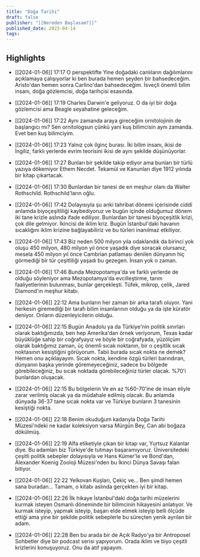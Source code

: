 ```yaml
---
title: "Doğa Tarihi"
draft: false
publisher: "[[Nereden Başlasam?]]"
published_date: 2023-04-14
tags:
---
```



## Highlights
* [[2024-01-06]] 17:17  O perspektifte Yine doğadaki canlıların dağılımlarını açıklamaya çalışıyorlar ki ben burada hemen şeyden bir bahsedeceğim. Aristo'dan hemen sonra Carlino'dan bahsedeceğim. İsveçli önemli bilim insanı, doğa gözlemcisi, doğa tarihçisi esasında.

* [[2024-01-06]] 17:19  Charles Darwin'e geliyoruz. O da iyi bir doğa gözlemcisi ama Beagle seyahatine geleceğim.

* [[2024-01-06]] 17:22  Aynı zamanda araya gireceğim ornitolojinin de başlangıcı mı? Sen ornitologsun çünkü yani kuş bilimcisin aynı zamanda. Evet ben kuş bilimciyim.

* [[2024-01-06]] 17:23  Yalnız çok ilginç burası. İki bilim insanı, ikisi de İngiliz, farklı yerlerde evrim teorisini ikisi de aynı şekilde düşünüyorlar.

* [[2024-01-06]] 17:27  Bunları bir şekilde takip ediyor ama bunları bir türlü yazıya dökemiyor Ethem Necdet. Tekamül ve Kanunları diye 1912 yılında bir kitap çıkartacak.

* [[2024-01-06]] 17:30  Bunlardan bir tanesi de en meşhur olanı da Walter Rothschild. Rothschild'ların oğlu.

* [[2024-01-06]] 17:42  Dolayısıyla şu anki tahribat dönemi içerisinde ciddi anlamda biyoçeşitliliği kaybediyoruz ve bugün içinde olduğumuz dönem iki tane krizle aslında ifade ediliyor. Bunlardan bir tanesi biyoçeşitlik krizi, çok dile gelmiyor. İkincisi de iklim kriz. Bugün İstanbul'daki havanın sıcaklığını iklim krizine bağlayabiliriz ve bu türleri inanılmaz etkiliyor.

* [[2024-01-06]] 17:43  Biz neden 500 milyon yıla odaklandık da birinci yok oluşu 450 milyon, 480 milyon yıl önce yaşadık diye soracak olursanız, mesela 450 milyon yıl önce Cambrian patlaması denilen dünyanın hiç görmediği bir tür çeşitliliği yaşadı bu gezegen. İnsan yok o zaman.

* [[2024-01-06]] 17:46  Bunda Mezopotamya'da ve farklı yerlerde de olduğu söyleniyor ama Mezopotamya'da evcilleştirme, tarım faaliyetlerinin bulunması, bunlar gerçekleşti. Tüfek, mikrop, çelik, Jared Diamond'ın meşhur kitabı.

* [[2024-01-06]] 22:12  Ama bunların her zaman bir arka tarafı oluyor. Yani herkesin giremediği bir tarafı bilim insanlarının olduğu ya da işte küratör deniyor. Onların düzenleyicilerin olduğu.

* [[2024-01-06]] 22:15  Bugün Anadolu ya da Türkiye'nin politik sınırları olarak baktığımızda, ben hep Amerika'dan örnek veriyorum, Texas kadar büyüklüğe sahip bir coğrafyayız ve böyle bir coğrafyada, yüzölçüm olarak baktığımız zaman, üç önemli sıcak noktanın, bir o çeşitlik sıcak noktasının kesiştiğini görüyorum. Tabii burada sıcak nokta ne demek? Hemen onu açıklayayım. Sıcak nokta, kendine özgü türleri barındıran, dünyanın başka yerinde göremeyeceğiniz, sadece bu bölgede görebileceğiniz, bu sıcak noktada görebileceğiniz türler olacak. %70'i bunlardan oluşacak.

* [[2024-01-06]] 22:15  Bu bölgelerin Ve en az %60-70'ine de insan eliyle zarar verilmiş olacak ya da müdahale edilmiş olacak. Bu anlamda dünyada 36-37 tane sıcak nokta var ve Türkiye bunların 3 tanesinin kesiştiği nokta.

* [[2024-01-06]] 22:18  Benim okuduğum kadarıyla Doğa Tarihi Müzesi'ndeki ne kadar koleksiyon varsa Mürgün Bey, Can abi boğaza dökülmüş.

* [[2024-01-06]] 22:19  Alfa etiketiyle çıkan bir kitap var, Yurtsuz Kalanlar diye. Bu adamları biz Türkiye'de tutmayı başaramıyoruz. Üniversitedeki çeşitli politik sebepler dolayısıyla ve Hans Kümer'le ve Bond'dan, Alexander Koenig Zooloji Müzesi'nden bu İkinci Dünya Savaşı falan bitiyor.

* [[2024-01-06]] 22:22  Yelkovan Kuşları, Çekiç ve... Ben şimdi hemen sana buradan... Tamam, o kitabı aslında gerçekten iyi bir kitap.

* [[2024-01-06]] 22:26  İlk hikaye İstanbul'daki doğa tarihi müzelerini kurmak isteyen Osmanlı döneminde bir bilimcinin hikayesini anlatıyor. Ve kurmak isteyip, yapmak isteyip, başarı elde etmek isteyip belli ölçüde ettiği ama yine bir şekilde politik sebeplerle bu süreçten yenik ayrılan bir adam.

* [[2024-01-06]] 22:28  Ben bu arada bir de Açık Radyo'ya bir Antroposel Sohbetler diye bir podcast serisi yapıyorum. Orada iklim ve biyo çeşitli krizlerini konuşuyoruz. Onu da atıf yapayım.

